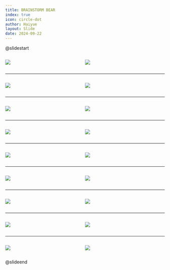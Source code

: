 ```yaml
---
title: BRAINSTORM BEAR
index: true
icon: circle-dot
author: Haiyue
layout: Slide
date: 2024-09-22
---
```

 
@slidestart

<div style="display:flex">
<div style="flex:1">

![](https://raw.githubusercontent.com/yclord/reading/refs/heads/master/english/Level-N/BRAINSTORM%20BEAR/001.webp)
</div>
<div style="flex:1">

![](https://raw.githubusercontent.com/yclord/reading/refs/heads/master/english/Level-N/BRAINSTORM%20BEAR/002.webp)
</div>
</div>

---

<div style="display:flex">
<div style="flex:1">

![](https://raw.githubusercontent.com/yclord/reading/refs/heads/master/english/Level-N/BRAINSTORM%20BEAR/003.webp)
</div>
<div style="flex:1">

![](https://raw.githubusercontent.com/yclord/reading/refs/heads/master/english/Level-N/BRAINSTORM%20BEAR/004.webp)
</div>
</div>

---

<div style="display:flex">
<div style="flex:1">

![](https://raw.githubusercontent.com/yclord/reading/refs/heads/master/english/Level-N/BRAINSTORM%20BEAR/005.webp)
</div>
<div style="flex:1">

![](https://raw.githubusercontent.com/yclord/reading/refs/heads/master/english/Level-N/BRAINSTORM%20BEAR/006.webp)
</div>
</div>

---

<div style="display:flex">
<div style="flex:1">

![](https://raw.githubusercontent.com/yclord/reading/refs/heads/master/english/Level-N/BRAINSTORM%20BEAR/007.webp)
</div>
<div style="flex:1">

![](https://raw.githubusercontent.com/yclord/reading/refs/heads/master/english/Level-N/BRAINSTORM%20BEAR/008.webp)
</div>
</div>

---

<div style="display:flex">
<div style="flex:1">

![](https://raw.githubusercontent.com/yclord/reading/refs/heads/master/english/Level-N/BRAINSTORM%20BEAR/009.webp)
</div>
<div style="flex:1">

![](https://raw.githubusercontent.com/yclord/reading/refs/heads/master/english/Level-N/BRAINSTORM%20BEAR/010.webp)
</div>
</div>

---

<div style="display:flex">
<div style="flex:1">

![](https://raw.githubusercontent.com/yclord/reading/refs/heads/master/english/Level-N/BRAINSTORM%20BEAR/011.webp)
</div>
<div style="flex:1">

![](https://raw.githubusercontent.com/yclord/reading/refs/heads/master/english/Level-N/BRAINSTORM%20BEAR/012.webp)
</div>
</div>

---

<div style="display:flex">
<div style="flex:1">

![](https://raw.githubusercontent.com/yclord/reading/refs/heads/master/english/Level-N/BRAINSTORM%20BEAR/013.webp)
</div>
<div style="flex:1">

![](https://raw.githubusercontent.com/yclord/reading/refs/heads/master/english/Level-N/BRAINSTORM%20BEAR/014.webp)
</div>
</div>

---

<div style="display:flex">
<div style="flex:1">

![](https://raw.githubusercontent.com/yclord/reading/refs/heads/master/english/Level-N/BRAINSTORM%20BEAR/015.webp)
</div>
<div style="flex:1">

![](https://raw.githubusercontent.com/yclord/reading/refs/heads/master/english/Level-N/BRAINSTORM%20BEAR/016.webp)
</div>
</div>

---

<div style="display:flex">
<div style="flex:1">

![](https://raw.githubusercontent.com/yclord/reading/refs/heads/master/english/Level-N/BRAINSTORM%20BEAR/017.webp)
</div>
<div style="flex:1">

![](https://raw.githubusercontent.com/yclord/reading/refs/heads/master/english/Level-N/BRAINSTORM%20BEAR/018.webp)
</div>
</div>

@slideend